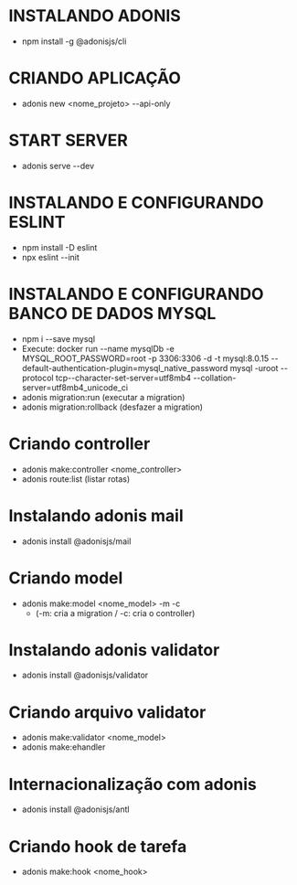 # INSTALANDO ADONIS

- npm install -g @adonisjs/cli

# CRIANDO APLICAÇÃO

- adonis new <nome_projeto> --api-only

# START SERVER

- adonis serve --dev

# INSTALANDO E CONFIGURANDO ESLINT

- npm install -D eslint
- npx eslint --init

# INSTALANDO E CONFIGURANDO BANCO DE DADOS MYSQL

- npm i --save mysql
- Execute:
  docker run --name mysqlDb -e MYSQL_ROOT_PASSWORD=root -p 3306:3306 -d -t mysql:8.0.15 --default-authentication-plugin=mysql_native_password
  mysql -uroot --protocol tcp--character-set-server=utf8mb4 --collation-server=utf8mb4_unicode_ci
- adonis migration:run (executar a migration)
- adonis migration:rollback (desfazer a migration)

# Criando controller

- adonis make:controller <nome_controller>
- adonis route:list (listar rotas)

# Instalando adonis mail

- adonis install @adonisjs/mail

# Criando model

- adonis make:model <nome_model> -m -c
  - (-m: cria a migration / -c: cria o controller)

# Instalando adonis validator

- adonis install @adonisjs/validator

# Criando arquivo validator

- adonis make:validator <nome_model>
- adonis make:ehandler

# Internacionalização com adonis

- adonis install @adonisjs/antl

# Criando hook de tarefa

- adonis make:hook <nome_hook>
